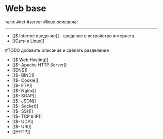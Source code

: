 # Web base
*теги:* #net #server #linux
*описание:* 

---

- [[$ Internet введение]] - введение в устройство интернета.
- [[Сети и Linux]]


#TODO добавить описание и сделать разделение
- [[$ Web Hosting]]
- [[$- Apache HTTP Server]]
- [[DNS]]
- [[$- BIND]]
- [[$- Cookie]]
- [[$- FTP]]
- [[$- Nginx]]
- [[$- SOAP]]
- [[$- JSON]]
- [[$- Socket]]
- [[$- SSH]]
- [[$- TCP & IP]]
- [[$- UDP]]
- [[$- URI]]
- [[HHTP]]